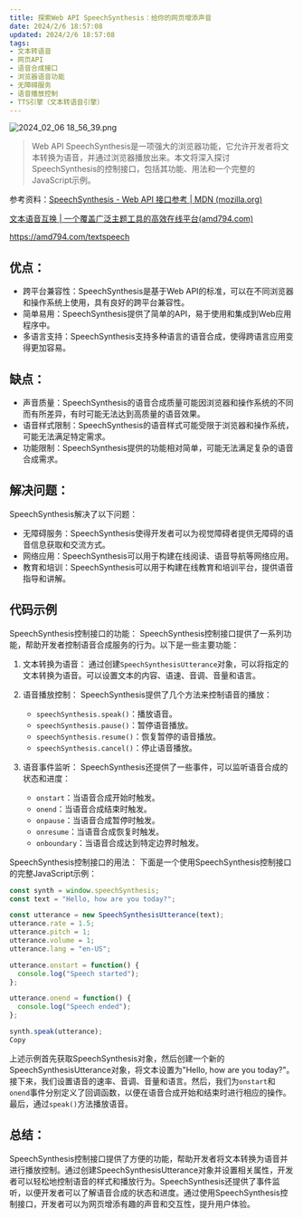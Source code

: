 ```yaml
---
title: 探索Web API SpeechSynthesis：给你的网页增添声音
date: 2024/2/6 18:57:08
updated: 2024/2/6 18:57:08
tags:
- 文本转语音
- 网页API
- 语音合成接口
- 浏览器语音功能
- 无障碍服务
- 语音播放控制
- TTS引擎（文本转语音引擎）
---
```



<img src="https://static.cmdragon.cn/blog/images/2024_02_06 18_56_39.png@blog" title="2024_02_06 18_56_39.png" alt="2024_02_06 18_56_39.png"/>

> Web API SpeechSynthesis是一项强大的浏览器功能，它允许开发者将文本转换为语音，并通过浏览器播放出来。本文将深入探讨SpeechSynthesis的控制接口，包括其功能、用法和一个完整的JavaScript示例。

参考资料：[SpeechSynthesis - Web API 接口参考 | MDN (mozilla.org)](https://developer.mozilla.org/zh-CN/docs/Web/API/SpeechSynthesis)

[文本语音互换 | 一个覆盖广泛主题工具的高效在线平台(amd794.com)](https://amd794.com/textspeech)

https://amd794.com/textspeech

##  优点：

-   跨平台兼容性：SpeechSynthesis是基于Web API的标准，可以在不同浏览器和操作系统上使用，具有良好的跨平台兼容性。
-   简单易用：SpeechSynthesis提供了简单的API，易于使用和集成到Web应用程序中。
-   多语言支持：SpeechSynthesis支持多种语言的语音合成，使得跨语言应用变得更加容易。

##  缺点：

-   声音质量：SpeechSynthesis的语音合成质量可能因浏览器和操作系统的不同而有所差异，有时可能无法达到高质量的语音效果。
-   语音样式限制：SpeechSynthesis的语音样式可能受限于浏览器和操作系统，可能无法满足特定需求。
-   功能限制：SpeechSynthesis提供的功能相对简单，可能无法满足复杂的语音合成需求。

##  解决问题：
SpeechSynthesis解决了以下问题：

-   无障碍服务：SpeechSynthesis使得开发者可以为视觉障碍者提供无障碍的语音信息获取和交流方式。
-   网络应用：SpeechSynthesis可以用于构建在线阅读、语音导航等网络应用。
-   教育和培训：SpeechSynthesis可以用于构建在线教育和培训平台，提供语音指导和讲解。

##  代码示例

SpeechSynthesis控制接口的功能： SpeechSynthesis控制接口提供了一系列功能，帮助开发者控制语音合成服务的行为。以下是一些主要功能：

1.  文本转换为语音： 通过创建`SpeechSynthesisUtterance`对象，可以将指定的文本转换为语音。可以设置文本的内容、语速、音调、音量和语言。

2.  语音播放控制： SpeechSynthesis提供了几个方法来控制语音的播放：

    -   `speechSynthesis.speak()`：播放语音。
    -   `speechSynthesis.pause()`：暂停语音播放。
    -   `speechSynthesis.resume()`：恢复暂停的语音播放。
    -   `speechSynthesis.cancel()`：停止语音播放。

3.  语音事件监听： SpeechSynthesis还提供了一些事件，可以监听语音合成的状态和进度：

    -   `onstart`：当语音合成开始时触发。
    -   `onend`：当语音合成结束时触发。
    -   `onpause`：当语音合成暂停时触发。
    -   `onresume`：当语音合成恢复时触发。
    -   `onboundary`：当语音合成达到特定边界时触发。

SpeechSynthesis控制接口的用法： 下面是一个使用SpeechSynthesis控制接口的完整JavaScript示例：

```javascript
const synth = window.speechSynthesis;
const text = "Hello, how are you today?";

const utterance = new SpeechSynthesisUtterance(text);
utterance.rate = 1.5;
utterance.pitch = 1;
utterance.volume = 1;
utterance.lang = "en-US";

utterance.onstart = function() {
  console.log("Speech started");
};

utterance.onend = function() {
  console.log("Speech ended");
};

synth.speak(utterance);
Copy
```

上述示例首先获取SpeechSynthesis对象，然后创建一个新的SpeechSynthesisUtterance对象，将文本设置为"Hello, how are you today?"。接下来，我们设置语音的速率、音调、音量和语言。然后，我们为`onstart`和`onend`事件分别定义了回调函数，以便在语音合成开始和结束时进行相应的操作。最后，通过`speak()`方法播放语音。

## 总结：
SpeechSynthesis控制接口提供了方便的功能，帮助开发者将文本转换为语音并进行播放控制。通过创建SpeechSynthesisUtterance对象并设置相关属性，开发者可以轻松地控制语音的样式和播放行为。SpeechSynthesis还提供了事件监听，以便开发者可以了解语音合成的状态和进度。通过使用SpeechSynthesis控制接口，开发者可以为网页增添有趣的声音和交互性，提升用户体验。